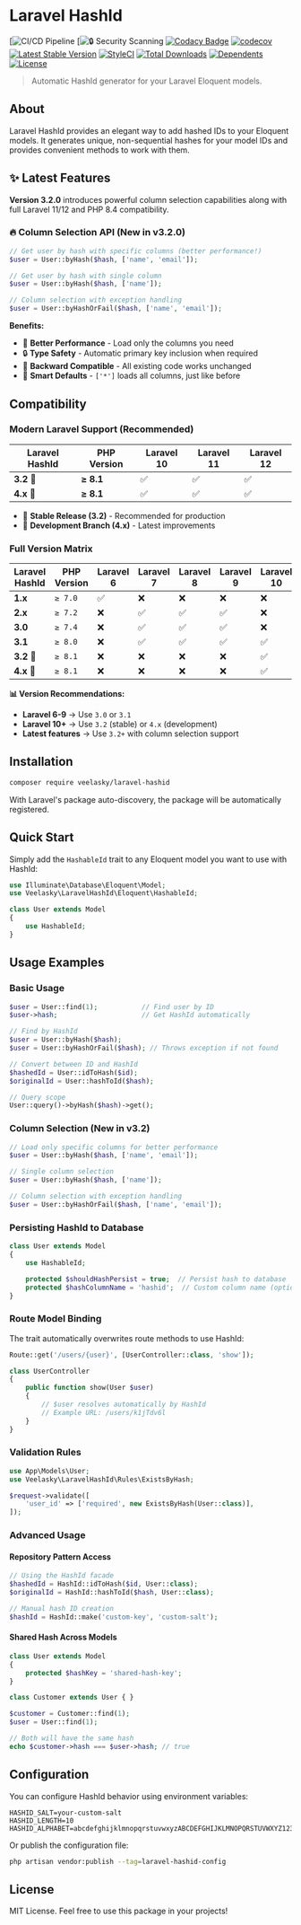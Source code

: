 # Laravel HashId

[![CI/CD Pipeline](https://github.com/veelasky/laravel-hashid/workflows/CI%2FCD%20Pipeline/badge.svg)
[![🔒 Security Scanning](https://github.com/veelasky/laravel-hashid/workflows/%F0%9F%94%92%20Security%20Scanning/badge.svg)
[![Codacy Badge](https://api.codacy.com/project/badge/Grade/3e929b5327a9453bb0da5cbf2ecb8794)](https://app.codacy.com/gh/veelasky/laravel-hashid?utm_source=github.com&utm_medium=referral&utm_content=veelasky/laravel-hashid&utm_campaign=Badge_Grade)
[![codecov](https://codecov.io/gh/veelasky/laravel-hashid/branch/master/graph/badge.svg?token=t95ymsMyDX)](https://codecov.io/gh/veelasky/laravel-hashid)
[![Latest Stable Version](https://poser.pugx.org/veelasky/laravel-hashid/v)](//packagist.org/packages/veelasky/laravel-hashid)
[![StyleCI](https://github.styleci.io/repos/118424643/shield?branch=master)](https://github.styleci.io/repos/118424643?branch=master)
[![Total Downloads](https://poser.pugx.org/veelasky/laravel-hashid/downloads)](//packagist.org/packages/veelasky/laravel-hashid)
[![Dependents](https://poser.pugx.org/veelasky/laravel-hashid/dependents)](//packagist.org/packages/veelasky/laravel-hashid)
[![License](https://poser.pugx.org/veelasky/laravel-hashid/license)](//packagist.org/packages/veelasky/laravel-hashid)

> Automatic HashId generator for your Laravel Eloquent models.

## About

Laravel HashId provides an elegant way to add hashed IDs to your Eloquent models. It generates unique, non-sequential hashes for your model IDs and provides convenient methods to work with them.

## ✨ Latest Features

**Version 3.2.0** introduces powerful column selection capabilities along with full Laravel 11/12 and PHP 8.4 compatibility.

### 🔥 Column Selection API (New in v3.2.0)

```php
// Get user by hash with specific columns (better performance!)
$user = User::byHash($hash, ['name', 'email']);

// Get user by hash with single column
$user = User::byHash($hash, ['name']);

// Column selection with exception handling
$user = User::byHashOrFail($hash, ['name', 'email']);
```

**Benefits:**
- 🚀 **Better Performance** - Load only the columns you need
- 🔒 **Type Safety** - Automatic primary key inclusion when required
- 🔄 **Backward Compatible** - All existing code works unchanged
- 🎯 **Smart Defaults** - `['*']` loads all columns, just like before

## Compatibility

### Modern Laravel Support (Recommended)

| Laravel HashId | PHP Version | Laravel 10 | Laravel 11 | Laravel 12 |
|----------------|-------------|-------------|-------------|-------------|
| **3.2** 🌟      | **≥ 8.1**   | ✅          | ✅          | ✅          |
| **4.x** 🚀      | **≥ 8.1**   | ✅          | ✅          | ✅          |

- 🌟 **Stable Release (3.2)** - Recommended for production
- 🚀 **Development Branch (4.x)** - Latest improvements

### Full Version Matrix

| Laravel HashId | PHP Version | Laravel 6 | Laravel 7 | Laravel 8 | Laravel 9 | Laravel 10 | Laravel 11 | Laravel 12 |
|----------------|-------------|-----------|-----------|-----------|-----------|-------------|-------------|-------------|
| **1.x**         | `≥ 7.0`   | ✅         | ❌         | ❌         | ❌         | ❌         | ❌         | ❌         |
| **2.x**         | `≥ 7.2`   | ❌         | ✅         | ✅         | ✅         | ❌         | ❌         | ❌         |
| **3.0**         | `≥ 7.4`   | ❌         | ✅         | ✅         | ✅         | ❌         | ❌         | ❌         |
| **3.1**         | `≥ 8.0`   | ❌         | ✅         | ✅         | ✅         | ✅         | ❌         | ❌         |
| **3.2** 🌟      | `≥ 8.1`   | ❌         | ❌         | ❌         | ❌         | ✅         | ✅         | ✅         |
| **4.x** 🚀      | `≥ 8.1`   | ❌         | ❌         | ❌         | ❌         | ✅         | ✅         | ✅         |

**📊 Version Recommendations:**
- **Laravel 6-9** → Use `3.0` or `3.1`
- **Laravel 10+** → Use `3.2` (stable) or `4.x` (development)
- **Latest features** → Use `3.2+` with column selection support

## Installation

```bash
composer require veelasky/laravel-hashid
```

With Laravel's package auto-discovery, the package will be automatically registered.

## Quick Start

Simply add the `HashableId` trait to any Eloquent model you want to use with HashId:

```php
use Illuminate\Database\Eloquent\Model;
use Veelasky\LaravelHashId\Eloquent\HashableId;

class User extends Model
{
    use HashableId;
}
```

## Usage Examples

### Basic Usage

```php
$user = User::find(1);           // Find user by ID
$user->hash;                     // Get HashId automatically

// Find by HashId
$user = User::byHash($hash);
$user = User::byHashOrFail($hash); // Throws exception if not found

// Convert between ID and HashId
$hashedId = User::idToHash($id);
$originalId = User::hashToId($hash);

// Query scope
User::query()->byHash($hash)->get();
```

### Column Selection (New in v3.2)

```php
// Load only specific columns for better performance
$user = User::byHash($hash, ['name', 'email']);

// Single column selection
$user = User::byHash($hash, ['name']);

// Column selection with exception handling
$user = User::byHashOrFail($hash, ['name', 'email']);
```

### Persisting HashId to Database

```php
class User extends Model
{
    use HashableId;

    protected $shouldHashPersist = true;  // Persist hash to database
    protected $hashColumnName = 'hashid';  // Custom column name (optional)
}
```

### Route Model Binding

The trait automatically overwrites route methods to use HashId:

```php
Route::get('/users/{user}', [UserController::class, 'show']);

class UserController
{
    public function show(User $user)
    {
        // $user resolves automatically by HashId
        // Example URL: /users/k1jTdv6l
    }
}
```

### Validation Rules

```php
use App\Models\User;
use Veelasky\LaravelHashId\Rules\ExistsByHash;

$request->validate([
    'user_id' => ['required', new ExistsByHash(User::class)],
]);
```

### Advanced Usage

#### Repository Pattern Access

```php
// Using the HashId facade
$hashedId = HashId::idToHash($id, User::class);
$originalId = HashId::hashToId($hash, User::class);

// Manual hash ID creation
$hashId = HashId::make('custom-key', 'custom-salt');
```

#### Shared Hash Across Models

```php
class User extends Model
{
    protected $hashKey = 'shared-hash-key';
}

class Customer extends User { }

$customer = Customer::find(1);
$user = User::find(1);

// Both will have the same hash
echo $customer->hash === $user->hash; // true
```

## Configuration

You can configure HashId behavior using environment variables:

```env
HASHID_SALT=your-custom-salt
HASHID_LENGTH=10
HASHID_ALPHABET=abcdefghijklmnopqrstuvwxyzABCDEFGHIJKLMNOPQRSTUVWXYZ1234567890
```

Or publish the configuration file:

```bash
php artisan vendor:publish --tag=laravel-hashid-config
```

## License

MIT License. Feel free to use this package in your projects!